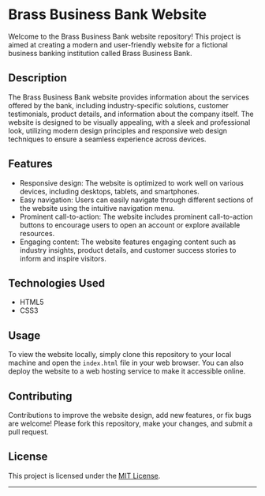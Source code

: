 # Brass Business Bank Website

Welcome to the Brass Business Bank website repository! This project is aimed at creating a modern and user-friendly website for a fictional business banking institution called Brass Business Bank.

## Description
The Brass Business Bank website provides information about the services offered by the bank, including industry-specific solutions, customer testimonials, product details, and information about the company itself. The website is designed to be visually appealing, with a sleek and professional look, utilizing modern design principles and responsive web design techniques to ensure a seamless experience across devices.

## Features
- Responsive design: The website is optimized to work well on various devices, including desktops, tablets, and smartphones.
- Easy navigation: Users can easily navigate through different sections of the website using the intuitive navigation menu.
- Prominent call-to-action: The website includes prominent call-to-action buttons to encourage users to open an account or explore available resources.
- Engaging content: The website features engaging content such as industry insights, product details, and customer success stories to inform and inspire visitors.

## Technologies Used
- HTML5
- CSS3


## Usage
To view the website locally, simply clone this repository to your local machine and open the `index.html` file in your web browser. You can also deploy the website to a web hosting service to make it accessible online.

## Contributing
Contributions to improve the website design, add new features, or fix bugs are welcome! Please fork this repository, make your changes, and submit a pull request.

## License
This project is licensed under the [MIT License](LICENSE).

---
